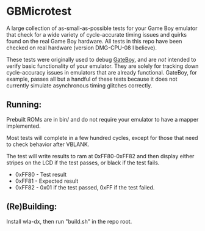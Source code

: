 # GBMicrotest
A large collection of as-small-as-possible tests for your Game Boy emulator that check for a wide variety of cycle-accurate timing issues and quirks found on the real Game Boy hardware. All tests in this repo have been checked on real hardware (version DMG-CPU-08 I believe).

These tests were originally used to debug [GateBoy](https://github.com/aappleby/MetroBoy), and are _not_ intended to verify basic functionality of your emulator. They are solely for tracking down cycle-accuracy issues in emulators that are already functional. GateBoy, for example, passes all but a handful of these tests because it does not currently simulate asynchronous timing glitches correctly.

## Running:
Prebuilt ROMs are in bin/ and do not require your emulator to have a mapper implemented.

Most tests will complete in a few hundred cycles, except for those that need to check behavior after VBLANK.

The test will write results to ram at 0xFF80-0xFF82 and then display either stripes on the LCD if the test passes, or black if the test fails.

 - 0xFF80 - Test result
 - 0xFF81 - Expected result
 - 0xFF82 - 0x01 if the test passed, 0xFF if the test failed.

## (Re)Building:
Install wla-dx, then run "build.sh" in the repo root.

